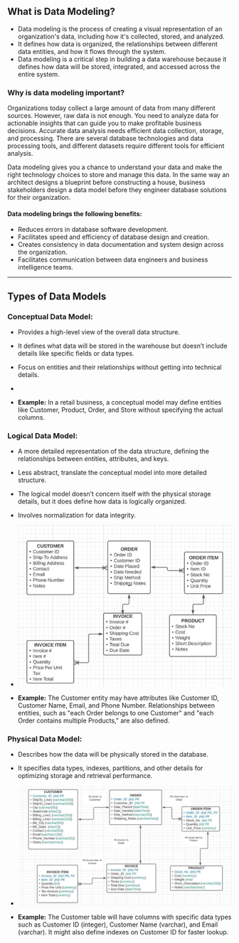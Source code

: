 ## What is Data Modeling?
- Data modeling is the process of creating a visual representation of an organization's data, including how it's collected, stored, and analyzed.
- It defines how data is organized, the relationships between different data entities, and how it flows through the system.
- Data modeling is a critical step in building a data warehouse because it defines how data will be stored, integrated, and accessed across the entire system.

### Why is data modeling important?
Organizations today collect a large amount of data from many different sources. However, raw data is not enough. You need to analyze data for actionable insights that can guide you to make profitable business decisions. Accurate data analysis needs efficient data collection, storage, and processing. There are several database technologies and data processing tools, and different datasets require different tools for efficient analysis.

Data modeling gives you a chance to understand your data and make the right technology choices to store and manage this data.
In the same way an architect designs a blueprint before constructing a house, business stakeholders design a data model before they engineer database solutions for their organization.

#### Data modeling brings the following benefits:
- Reduces errors in database software development.
- Facilitates speed and efficiency of database design and creation.
- Creates consistency in data documentation and system design across the organization.
- Facilitates communication between data engineers and business intelligence teams.

-------------------------------

## Types of Data Models

### Conceptual Data Model:
- Provides a high-level view of the overall data structure.
- It defines what data will be stored in the warehouse but doesn’t include details like specific fields or data types.
- Focus on entities and their relationships without getting into technical details.

- [](https://github.com/rohish-zade/data-warehousing/blob/master/Data%20Modeling/images/conceptual-model-order-system.png)

- **Example:** In a retail business, a conceptual model may define entities like Customer, Product, Order, and Store without specifying the actual columns.


### Logical Data Model:
- A more detailed representation of the data structure, defining the relationships between entities, attributes, and keys.
- Less abstract, translate the conceptual model into more detailed structure.
- The logical model doesn’t concern itself with the physical storage details, but it does define how data is logically organized.
- Involves normalization for data integrity.

- ![](https://github.com/rohish-zade/data-warehousing/blob/master/Data%20Modeling/images/logical-data-model.png)

- **Example:** The Customer entity may have attributes like Customer ID, Customer Name, Email, and Phone Number. Relationships between entities, such as "each Order belongs to one Customer" and "each Order contains multiple Products," are also defined.


### Physical Data Model:
- Describes how the data will be physically stored in the database. 
- It specifies data types, indexes, partitions, and other details for optimizing storage and retrieval performance.

- ![](https://github.com/rohish-zade/data-warehousing/blob/master/Data%20Modeling/images/physical-data-model.png)

- **Example:** The Customer table will have columns with specific data types such as Customer ID (integer), Customer Name (varchar), and Email (varchar). It might also define indexes on Customer ID for faster lookup.
